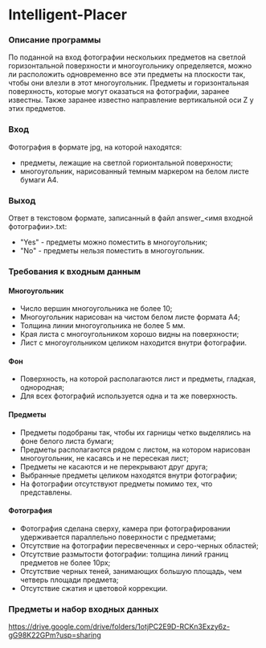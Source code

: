 # Intelligent-Placer
 
### Описание программы 
По поданной на вход фотографии нескольких предметов на светлой горизонтальной поверхности и многоугольнику определяется, можно ли расположить одновременно все эти предметы на плоскости так, чтобы они влезли в этот многоугольник. Предметы и горизонтальная поверхность, которые могут оказаться на фотографии, заранее известны. Также заранее известно направление вертикальной оси Z у этих предметов.

### Вход 
Фотография в формате jpg, на которой находятся:
  + предметы, лежащие на светлой горионтальной поверхности;
  + многоугольник, нарисованный темным маркером на белом листе бумаги А4.

### Выход 
Ответ в текстовом формате, записанный в файл answer_<имя входной фотографии>.txt:
  + "Yes" - предметы можно поместить в многоугольник;
  + "No" - предметы нельзя поместить в многоугольник.

### Требования к входным данным 
 #### Многоугольник
  + Число вершин многоугольника не более 10;
  + Многоугольник нарисован на чистом белом листе формата А4;
  + Толщина линии многоугольника не более 5 мм.
  + Края листа с многоугольником хорошо видны на поверхности;
  + Лист с многоугольником целиком находится внутри фотографии.
 #### Фон
  + Поверхность, на которой располагаются лист и предметы, гладкая, однородная;
  + Для всех фотографий используется одна и та же поверхность.
 #### Предметы
  + Предметы подобраны так, чтобы их гарницы четко выделялись на фоне белого листа бумаги;
  + Предметы располагаются рядом с листом, на котором нарисован многоугольник, не касаясь и не пересекая лист;
  + Предметы не касаются и не перекрывают друг друга;
  + Выбранные предметы целиком находятся внутри фотографии;
  + На фотографии отсутствуют предметы помимо тех, что представлены.
 #### Фотография
  + Фотография сделана сверху, камера при фотографировании удерживается параллельно поверхности с предметами;
  + Отсутствие на фотографии пересвеченных и серо-черных областей;
  + Отсутствие размытости фотографии: толщина линий границ предметов не более 10px;
  + Отсутствие черных теней, занимающих большую площадь, чем четверь площади предмета;
  + Отсутствие сжатия и цветовой коррекции.

### Предметы и набор входных данных 
https://drive.google.com/drive/folders/1otjPC2E9D-RCKn3Exzy6z-gG98K22GPm?usp=sharing
